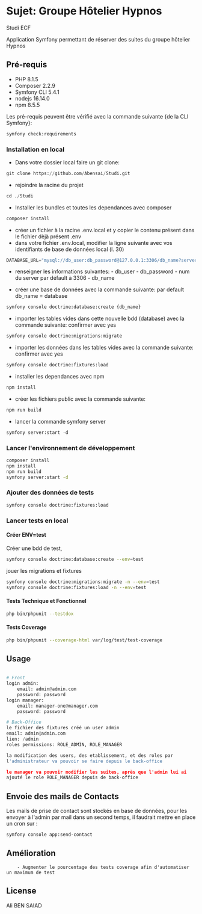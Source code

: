 # Sujet: Groupe Hôtelier Hypnos
Studi ECF

Application Symfony permettant de réserver des suites du groupe hôtelier Hypnos

## Pré-requis
* PHP 8.1.5
* Composer 2.2.9
* Symfony CLI 5.4.1
* nodejs 16.14.0
* npm 8.5.5

Les pré-requis peuvent être vérifié avec la commande suivante {de la CLI Symfony}:
```bash
symfony check:requirements
```

### Installation en local

  - Dans votre dossier local faire un git clone:
```python
git clone https://github.com/Abensai/Studi.git
```
  - rejoindre la racine du projet
```python
cd ./Studi
```
   - Installer les bundles et toutes les dependances avec composer
```python
composer install
```
   - créer un fichier à la racine .env.local et y copier le contenu présent dans le fichier dèjà présent .env
   - dans votre fichier .env.local, modifier la ligne suivante avec vos identifiants de base de données local (l. 30)
```python
DATABASE_URL="mysql://db_user:db_password@127.0.0.1:3306/db_name?serverVersion=5.7"
```
  - renseigner les informations suivantes:
        - db_user
        - db_password
        - num du server par défault à 3306
        - db_name

  - créer une base de données avec la commande suivante: par default db_name = database
```python
symfony console doctrine:database:create {db_name}
```  
   - importer les tables vides dans cette nouvelle bdd (database) avec la commande suivante: confirmer avec yes
```python
symfony console doctrine:migrations:migrate
``` 
  - importer les données dans les tables vides avec la commande suivante: confirmer avec yes   
```python
symfony console doctrine:fixtures:load 
``` 
   - installer les dependances avec npm
```python
npm install
```
   - créer les fichiers public avec la commande suivante:
```python
npm run build
```
   - lancer la commande symfony server
```python
symfony server:start -d
```

### Lancer l'environnement de développement

```bash
composer install
npm install
npm run build
symfony server:start -d
```

### Ajouter des données de tests
```bash
symfony console doctrine:fixtures:load
```

### Lancer tests en local
#### Créer ENV=test
Créer une bdd de test, 
```bash
symfony console doctrine:database:create --env=test
```
jouer les migrations et fixtures
```bash
symfony console doctrine:migrations:migrate -n --env=test
symfony console doctrine:fixtures:load -n --env=test
```
#### Tests Technique et Fonctionnel
```bash
php bin/phpunit --testdox
```
#### Tests Coverage
```bash
php bin/phpunit --coverage-html var/log/test/test-coverage
```

## Usage

```python

# Front
login admin:
    email: admin@admin.com
    password: password
login manager:
    email: manager-one@manager.com
    password: password

# Back-Office
le fichier des fixtures créé un user admin
email: admin@admin.com
lien: /admin
roles permissions: ROLE_ADMIN, ROLE_MANAGER

la modification des users, des etablissement, et des roles par 
l'administrateur va pouvoir se faire depuis le back-office

le manager va pouvoir modifier les suites, après que l'admin lui ai
ajouté le role ROLE_MANAGER depuis de back-office 
```

## Envoie des mails de Contacts

Les mails de prise de contact sont stockés en base de données, pour les envoyer à l'admin par mail 
dans un second temps, il faudrait mettre en place un cron sur :
```bash
symfony console app:send-contact
```

## Amélioration
        - Augmenter le pourcentage des tests coverage afin d'automatiser un maximum de test

## License
Ali BEN SAIAD